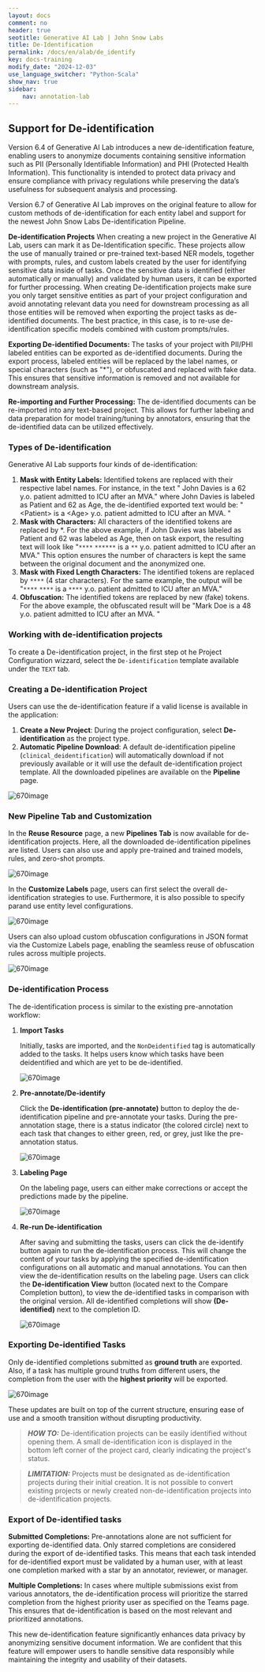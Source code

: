 ```yaml
---
layout: docs
comment: no
header: true
seotitle: Generative AI Lab | John Snow Labs
title: De-Identification
permalink: /docs/en/alab/de_identify
key: docs-training
modify_date: "2024-12-03"
use_language_switcher: "Python-Scala"
show_nav: true
sidebar:
    nav: annotation-lab
---
```


<div class="h3-box" markdown="1">

## Support for De-identification
Version 6.4 of Generative AI Lab introduces a new de-identification feature, enabling users to anonymize documents containing sensitive information such as PII (Personally Identifiable Information) and PHI (Protected Health Information). This functionality is intended to protect data privacy and ensure compliance with privacy regulations while preserving the data’s usefulness for subsequent analysis and processing.

Version 6.7 of Generative AI Lab improves on the original feature to allow for custom methods of de-identification for each entity label and support for the newest John Snow Labs De-identification Pipeline. 

**De-identification Projects** When creating a new project in the Generative AI Lab, users can mark it as De-Identification specific. These projects allow the use of manually trained or pre-trained text-based NER models, together with prompts, rules, and custom labels created by the user for identifying sensitive data inside of tasks. Once the sensitive data is identified (either automatically or manually) and validated by human users, it can be exported for further processing. 
When creating De-identification projects make sure you only target sensitive entities as part of your project configuration and avoid annotating relevant data you need for downstream processing as all those entities will be removed when exporting the project tasks as de-identified documents. The best practice, in this case, is to re-use de-identification specific models combined with custom prompts/rules. 

**Exporting De-identified Documents:** The tasks of your project with PII/PHI labeled entities can be exported as de-identified documents. During the export process, labeled entities will be replaced by the label names, or special characters (such as "*"), or obfuscated and replaced with fake data. This ensures that sensitive information is removed and not available for downstream analysis.

**Re-importing and Further Processing:** The de-identified documents can be re-imported into any text-based project. This allows for further labeling and data preparation for model training/tuning by annotators, ensuring that the de-identified data can be utilized effectively.

</div><div class="h3-box" markdown="1">

### Types of De-identification
Generative AI Lab supports four kinds of de-identification:
1.	**Mask with Entity Labels:** Identified tokens are replaced with their respective label names. For instance, in the text " John Davies is a 62 y.o. patient admitted to ICU after an MVA." where John Davies is labeled as Patient and 62 as Age, the de-identified exported text would be: "\<Patient\> is a \<Age\> y.o. patient admitted to ICU after an MVA. "
2.	**Mask with Characters:** All characters of the identified tokens are replaced by *. For the above example, if John Davies was labeled as Patient and 62 was labeled as Age, then on task export, the resulting text will look like "``****`` ``******`` is a ``**`` y.o. patient admitted to ICU after an MVA." This option ensures the number of characters is kept the same between the original document and the anonymized one.
3.	**Mask with Fixed Length Characters:** The identified tokens are replaced by ``****`` (4 star characters). For the same example, the output will be "``****`` ``****`` is a ``****`` y.o. patient admitted to ICU after an MVA."
4.	**Obfuscation:** The identified tokens are replaced by new (fake) tokens. For the above example, the obfuscated result will be "Mark Doe is a 48 y.o. patient admitted to ICU after an MVA. "

</div><div class="h3-box" markdown="1">

### Working with de-identification projects

To create a De-identification project, in the first step ot he Project Configuration wizzard, select the `De-identification` template available under the `TEXT` tab. 

</div><div class="h3-box" markdown="1">

### Creating a De-identification Project
Users can use the de-identification feature if a valid license is available in the application: 
1. **Create a New Project**:
   During the project configuration, select **De-identification** as the project type.
2. **Automatic Pipeline Download**:
   A default de-identification pipeline (`clinical_deidentification`) will automatically download if not previously available or it will use the default de-identification project template. All the downloaded pipelines are available on the **Pipeline** page.
   
![670image](/assets/images/annotation_lab/6.7.0/1.png)

</div><div class="h3-box" markdown="1">

### New Pipeline Tab and Customization
In the **Reuse Resource** page, a new **Pipelines Tab** is now available for de-identification projects. Here, all the downloaded de-identification pipelines are listed. Users can also use and apply pre-trained and trained models, rules, and zero-shot prompts.


![670image](/assets/images/annotation_lab/6.7.0/2.png)


In the **Customize Labels** page, users can first select the overall de-identification strategies to use. Furthermore, it is also possible to specify parand use entity level configurations.

![670image](/assets/images/annotation_lab/6.7.0/3.png)

Users can also upload custom obfuscation configurations in JSON format via the Customize Labels page, enabling the seamless reuse of obfuscation rules across multiple projects.

![670image](/assets/images/annotation_lab/6.7.0/4.gif)

</div><div class="h3-box" markdown="1">

### De-identification Process

The de-identification process is similar to the existing pre-annotation workflow:

1. **Import Tasks**


   Initially, tasks are imported, and the `NonDeidentified` tag is automatically added to the tasks. It helps users know which tasks have been deidentified and which are yet to be de-identified.

   ![670image](/assets/images/annotation_lab/6.7.0/5.gif)

2. **Pre-annotate/De-identify**


   Click the **De-identification (pre-annotate)** button to deploy the de-identification pipeline and pre-annotate your tasks. During the pre-annotation stage, there is a status indicator (the colored circle) next to each task that changes to either green, red, or grey, just like the pre-annotation status. 

   ![670image](/assets/images/annotation_lab/6.7.0/6.gif)

3. **Labeling Page**


   On the labeling page, users can either make corrections or accept the predictions made by the pipeline.

   ![670image](/assets/images/annotation_lab/6.7.0/7.gif)

4. **Re-run De-identification**


   After saving and submitting the tasks, users can click the de-identify button again to run the de-identification process. This will change the content of your tasks by applying the specified de-identification configurations on all automatic and manual annotations. You can then view the de-identification results on the labeling page. Users can click the **De-identification View** button (located next to the Compare Completion button), to view the de-identified tasks in comparison with the original version. All de-identified completions will show **(De-identified)** next to the completion ID.

   ![670image](/assets/images/annotation_lab/6.7.0/8.gif)

</div>

### Exporting De-identified Tasks


Only de-identified completions submitted as **ground truth** are exported. Also, if a task has multiple ground truths from different users, the completion from the user with the **highest priority** will be exported.

![670image](/assets/images/annotation_lab/6.7.0/9.gif)

These updates are built on top of the current structure, ensuring ease of use and a smooth transition without disrupting productivity. 

> **_HOW TO:_** De-identification projects can be easily identified without opening them. A small de-identification icon is displayed in the bottom left corner of the project card, clearly indicating the project's status.


> **_LIMITATION:_** Projects must be designated as de-identification projects during their initial creation. It is not possible to convert existing projects or newly created non-de-identification projects into de-identification projects.


### Export of De-identified tasks


**Submitted Completions:** Pre-annotations alone are not sufficient for exporting de-identified data. Only starred completions are considered during the export of de-identified tasks. This means that each task intended for de-identified export must be validated by a human user, with at least one completion marked with a star by an annotator, reviewer, or manager.

**Multiple Completions:** In cases where multiple submissions exist from various annotators, the de-identification process will prioritize the starred completion from the highest priority user as specified on the Teams page. This ensures that de-identification is based on the most relevant and prioritized annotations.

This new de-identification feature significantly enhances data privacy by anonymizing sensitive document information. We are confident that this feature will empower users to handle sensitive data responsibly while maintaining the integrity and usability of their datasets.
